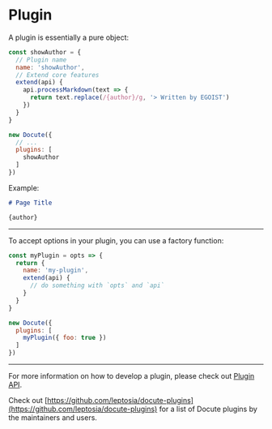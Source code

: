 # Plugin

A plugin is essentially a pure object:

```js
const showAuthor = {
  // Plugin name
  name: 'showAuthor',
  // Extend core features
  extend(api) {
    api.processMarkdown(text => {
      return text.replace(/{author}/g, '> Written by EGOIST')
    })
  }
}

new Docute({
  // ...
  plugins: [
    showAuthor
  ]
})
```

Example:

```markdown
# Page Title

{author}
```

<ImageZoom :border="true" url="https://i.loli.net/2018/09/28/5bae278dd9c03.png" />

---

To accept options in your plugin, you can use a factory function:

```js
const myPlugin = opts => {
  return {
    name: 'my-plugin',
    extend(api) {
      // do something with `opts` and `api`
    }
  }
}

new Docute({
  plugins: [
    myPlugin({ foo: true })
  ]
})
```

---

For more information on how to develop a plugin, please check out [Plugin API](/plugin-api).

Check out [https://github.com/leptosia/docute-plugins](https://github.com/leptosia/docute-plugins) for a list of Docute plugins by the maintainers and users.
